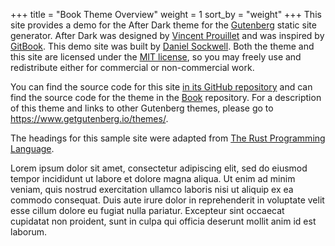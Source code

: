 +++
title = "Book Theme Overview"
weight = 1
sort_by = "weight"
+++
This site provides a demo for the After Dark theme for the 
[Gutenberg](https://www.getgutenberg.io/) static site generator.  After Dark
was designed by [Vincent Prouillet](https://vincent.is/) and was inspired by
[GitBook](https://www.gitbook.com/).  This demo site was built by
[Daniel Sockwell](https://www.codesections.com).  Both the theme and this
site are licensed under the
[MIT license](https://opensource.org/licenses/MIT), so you may freely use and
redistribute either for commercial or non-commercial work.

You can find the source code for this site [in its GitHub
repository](https://github.com/codesections/gutenberg-theme-demo/tree/book)
and can find the source code for the theme in the
[Book](https://www.github.com/Keats/book) repository.  For a
description of this theme and links to other Gutenberg themes, please
go to <https://www.getgutenberg.io/themes/>.

The headings for this sample site were adapted from [The Rust Programming 
Language](https://doc.rust-lang.org/stable/book/second-edition/). 

Lorem ipsum dolor sit amet, consectetur adipiscing elit, sed do eiusmod tempor
incididunt ut labore et dolore magna aliqua. Ut enim ad minim veniam, quis
nostrud exercitation ullamco laboris nisi ut aliquip ex ea commodo consequat.
Duis aute irure dolor in reprehenderit in voluptate velit esse cillum dolore
eu fugiat nulla pariatur. Excepteur sint occaecat cupidatat non proident, sunt
in culpa qui officia deserunt mollit anim id est laborum.
